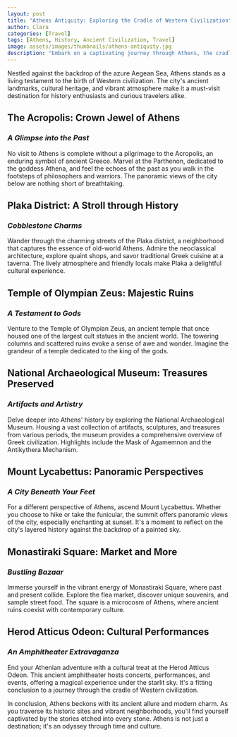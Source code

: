 ```yaml
---
layout: post
title: "Athens Antiquity: Exploring the Cradle of Western Civilization"
author: Clara
categories: [Travel]
tags: [Athens, History, Ancient Civilization, Travel]
image: assets/images/thumbnails/athens-antiquity.jpg
description: "Embark on a captivating journey through Athens, the cradle of Western civilization, and discover the rich tapestry of its ancient history."
---
```


Nestled against the backdrop of the azure Aegean Sea, Athens stands as a living testament to the birth of Western civilization. The city's ancient landmarks, cultural heritage, and vibrant atmosphere make it a must-visit destination for history enthusiasts and curious travelers alike.

## The Acropolis: Crown Jewel of Athens

### *A Glimpse into the Past*

No visit to Athens is complete without a pilgrimage to the Acropolis, an enduring symbol of ancient Greece. Marvel at the Parthenon, dedicated to the goddess Athena, and feel the echoes of the past as you walk in the footsteps of philosophers and warriors. The panoramic views of the city below are nothing short of breathtaking.

## Plaka District: A Stroll through History

### *Cobblestone Charms*

Wander through the charming streets of the Plaka district, a neighborhood that captures the essence of old-world Athens. Admire the neoclassical architecture, explore quaint shops, and savor traditional Greek cuisine at a taverna. The lively atmosphere and friendly locals make Plaka a delightful cultural experience.

## Temple of Olympian Zeus: Majestic Ruins

### *A Testament to Gods*

Venture to the Temple of Olympian Zeus, an ancient temple that once housed one of the largest cult statues in the ancient world. The towering columns and scattered ruins evoke a sense of awe and wonder. Imagine the grandeur of a temple dedicated to the king of the gods.

## National Archaeological Museum: Treasures Preserved

### *Artifacts and Artistry*

Delve deeper into Athens' history by exploring the National Archaeological Museum. Housing a vast collection of artifacts, sculptures, and treasures from various periods, the museum provides a comprehensive overview of Greek civilization. Highlights include the Mask of Agamemnon and the Antikythera Mechanism.

## Mount Lycabettus: Panoramic Perspectives

### *A City Beneath Your Feet*

For a different perspective of Athens, ascend Mount Lycabettus. Whether you choose to hike or take the funicular, the summit offers panoramic views of the city, especially enchanting at sunset. It's a moment to reflect on the city's layered history against the backdrop of a painted sky.

## Monastiraki Square: Market and More

### *Bustling Bazaar*

Immerse yourself in the vibrant energy of Monastiraki Square, where past and present collide. Explore the flea market, discover unique souvenirs, and sample street food. The square is a microcosm of Athens, where ancient ruins coexist with contemporary culture.

## Herod Atticus Odeon: Cultural Performances

### *An Amphitheater Extravaganza*

End your Athenian adventure with a cultural treat at the Herod Atticus Odeon. This ancient amphitheater hosts concerts, performances, and events, offering a magical experience under the starlit sky. It's a fitting conclusion to a journey through the cradle of Western civilization.

In conclusion, Athens beckons with its ancient allure and modern charm. As you traverse its historic sites and vibrant neighborhoods, you'll find yourself captivated by the stories etched into every stone. Athens is not just a destination; it's an odyssey through time and culture.
